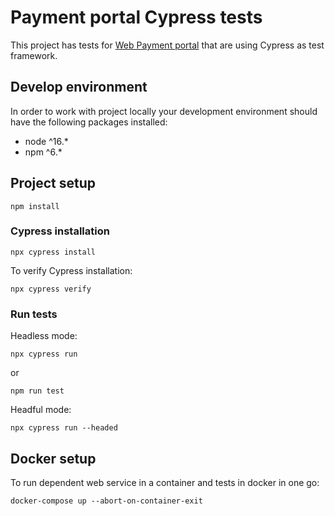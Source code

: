 # Payment portal Cypress tests
This project has tests for [Web Payment portal](https://github.com/alexandrchumakin/portal-payment-app) that are using
Cypress as test framework.

## Develop environment
In order to work with project locally your development environment should have the following packages installed:
- node ^16.*
- npm ^6.*

## Project setup

```
npm install
```

### Cypress installation
```
npx cypress install
```

To verify Cypress installation:
```
npx cypress verify
```

### Run tests

Headless mode:
```
npx cypress run
```
or 
```
npm run test
```

Headful mode:
```
npx cypress run --headed
```


## Docker setup
To run dependent web service in a container and tests in docker in one go:
```
docker-compose up --abort-on-container-exit
```
